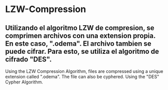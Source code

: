 # LZW-Compression

Utilizando el algoritmo LZW de compresion, se comprimen archivos con una extension propia. En este caso, ".odema".
El archivo tambien se puede cifrar. Para esto, se utiliza el algoritmo de cifrado "DES".
--------------------------------
Using the LZW Compression Algorithm, files are compressed using a unique extension called ".odema".
The file can also be cyphered. Using the "DES" Cypher Algorithm.
